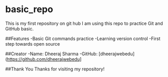 # basic_repo
This is my first repository on git hub
I am using this repo to practice Git and GitHub basic.

##Features
-Basic Git commands practice
-Learning version control
-First step towards open source

##Creator
-Name: Dheeraj Sharma
-GitHub: [dheerajwebedu](https://github.com/dheerajwebedu]

##Thank You
Thanks for visiting my repository!

